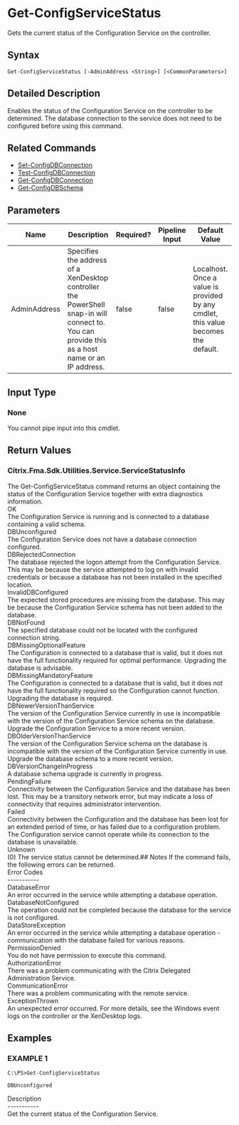 ﻿# Get-ConfigServiceStatus

   Gets the current status of the Configuration Service on the controller.

## Syntax
```
Get-ConfigServiceStatus [-AdminAddress <String>] [<CommonParameters>]
```

## Detailed Description
   Enables the status of the Configuration Service on the controller to be determined. The database connection to the service does not need to be configured before using this command.

## Related Commands
  * [Set-ConfigDBConnection](Set-ConfigDBConnection.html)
  * [Test-ConfigDBConnection](Test-ConfigDBConnection.html)
  * [Get-ConfigDBConnection](Get-ConfigDBConnection.html)
  * [Get-ConfigDBSchema](Get-ConfigDBSchema.html)
## Parameters

| Name   | Description | Required? | Pipeline Input | Default Value |
| --- | --- | --- | --- | --- |
| AdminAddress | Specifies the address of a XenDesktop controller the PowerShell snap-in will connect to. You can provide this as a host name or an IP address. | false | false | Localhost. Once a value is provided by any cmdlet, this value becomes the default. |

## Input Type
### None
   You cannot pipe input into this cmdlet.
## Return Values
### Citrix.Fma.Sdk.Utilities.Service.ServiceStatusInfo
   The Get-ConfigServiceStatus command returns an object containing the status of the Configuration Service together with extra diagnostics information.<br>OK<br>    The Configuration Service is running and is connected to a database containing a valid schema.<br>DBUnconfigured<br>    The Configuration Service does not have a database connection configured.<br>DBRejectedConnection<br>    The database rejected the logon attempt from the Configuration Service.  This may be because the service attempted to log on with invalid credentials or because a database has not been installed in the specified location.<br>InvalidDBConfigured<br>    The expected stored procedures are missing from the database.  This may be because the Configuration Service schema has not been added to the database.<br>DBNotFound<br>    The specified database could not be located with the configured connection string.<br>DBMissingOptionalFeature<br>    The Configuration is connected to a database that is valid, but it does not have the full functionality required for optimal performance. Upgrading the database is advisable.<br>DBMissingMandatoryFeature<br>    The Configuration is connected to a database that is valid, but it does not have the full functionality required so the Configuration cannot function. Upgrading the database is required.<br>DBNewerVersionThanService<br>    The version of the Configuration Service currently in use is incompatible with the version of the Configuration Service schema on the database.  Upgrade the Configuration Service to a more recent version.<br>DBOlderVersionThanService<br>    The version of the Configuration Service schema on the database is incompatible with the version of the Configuration Service currently in use.  Upgrade the database schema to a more recent version.<br>DBVersionChangeInProgress<br>    A database schema upgrade is currently in progress.<br>PendingFailure<br>    Connectivity between the Configuration Service and the database has been lost. This may be a transitory network error, but may indicate a loss of connectivity that requires administrator intervention.<br>Failed<br>    Connectivity between the Configuration and the database has been lost for an extended period of time, or has failed due to a configuration problem. The Configuration service cannot operate while its connection to the database is unavailable.<br>Unknown<br>    (0) The service status cannot be determined.## Notes
   If the command fails, the following errors can be returned.<br>    Error Codes<br>    -----------<br>    DatabaseError<br>        An error occurred in the service while attempting a database operation.<br>    DatabaseNotConfigured<br>        The operation could not be completed because the database for the service is not configured.<br>    DataStoreException<br>        An error occurred in the service while attempting a database operation - communication with the database failed for various reasons.<br>    PermissionDenied<br>        You do not have permission to execute this command.<br>    AuthorizationError<br>        There was a problem communicating with the Citrix Delegated Administration Service.<br>    CommunicationError<br>        There was a problem communicating with the remote service.<br>    ExceptionThrown<br>        An unexpected error occurred.  For more details, see the Windows event logs on the controller or the XenDesktop logs.
## Examples

### EXAMPLE 1
```
C:\PS>Get-ConfigServiceStatus

DBUnconfigured
```
   Description<br>-----------<br>Get the current status of the Configuration Service.
